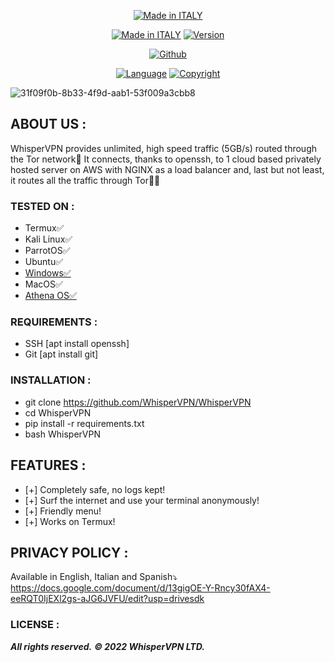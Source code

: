 <p align="center">
<a href="https://bit.ly/3bgtjYk"><img title="Made in ITALY" src="https://img.shields.io/badge/MADE%20IN-ITALY-SCRIPT?colorA=%23ff8100&colorB=%23017e40&colorC=%23ff0000&style=for-the-badge"></a>
</p>
<p align="center">
<a href="https://bit.ly/3bgtjYk"><img title="Made in ITALY" src="https://img.shields.io/badge/Tool-WhisperVPN-green.svg"></a>
<a href="https://bit.ly/3bgtjYk"><img title="Version" src="https://img.shields.io/badge/Version-1-green.svg?style=flat-square"></a>
</p>
<p align="center">
<a href="https://github.com/WhisperVPN"><img title="Github" src="https://img.shields.io/badge/WhisperVPN-brightgreen?style=for-the-badge&logo=github"></a>
</p>
<p align="center">
<a href="https://github.com/noob-hackers"><img title="Language" src="https://img.shields.io/badge/Made%20with-Shell-1f425f.svg?v=103"></a>
<a href="https://github.com/noob-hackers"><img title="Copyright" src="https://img.shields.io/badge/©2022-WhisperVPNLTD-blue.svg"></a>
</p>

![31f09f0b-8b33-4f9d-aab1-53f009a3cbb8](https://user-images.githubusercontent.com/105207989/167656335-44360fa8-7c30-40ec-b3ea-2a26e252e2bc.jpg)

## ABOUT US :

WhisperVPN provides unlimited, high speed traffic (5GB/s) routed through the Tor network🔐 It connects, thanks to openssh, to 1 cloud based privately hosted server on AWS with NGINX as a load balancer and, last but not least, it routes all the traffic through Tor👨‍💻

### TESTED ON :

* Termux✅
* Kali Linux✅
* ParrotOS✅
* Ubuntu✅
* <a href = "https://github.com/WhisperVPN/WhisperVPN.bat" > Windows✅ </a>
* MacOS✅
* <a href = "https://github.com/Athena-OS/athena-iso" > Athena OS✅ </a>

### REQUIREMENTS :

* SSH [apt install openssh]
* Git [apt install git]

### INSTALLATION :

* git clone https://github.com/WhisperVPN/WhisperVPN
* cd WhisperVPN
* pip install -r requirements.txt
* bash WhisperVPN

## FEATURES :

* [+] Completely safe, no logs kept!
* [+] Surf the internet and use your terminal anonymously!
* [+] Friendly menu!
* [+] Works on Termux!

## PRIVACY POLICY :
Available in English, Italian and Spanish⤵️
https://docs.google.com/document/d/13gigOE-Y-Rncy30fAX4-eeRQT0IjEXl2gs-aJG6JVFU/edit?usp=drivesdk

### LICENSE :

***All rights reserved.*** 
***© 2022 WhisperVPN LTD.***
